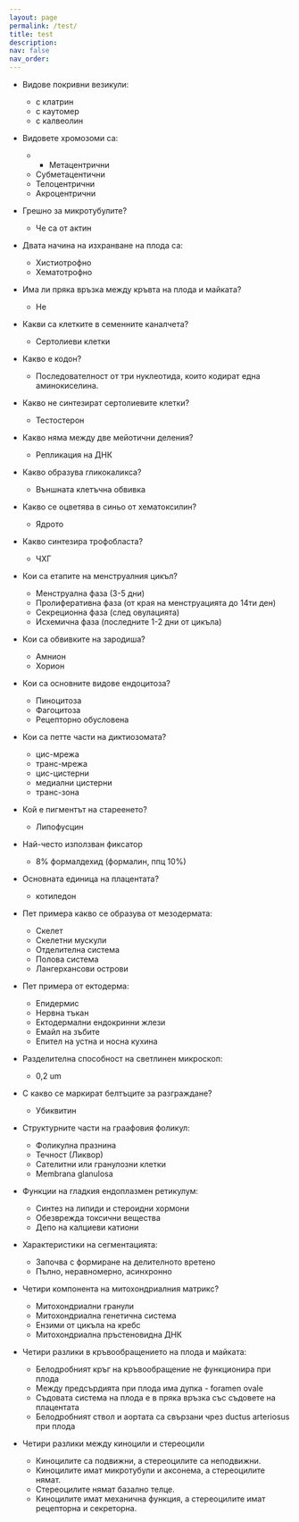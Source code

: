 ```yaml
---
layout: page
permalink: /test/
title: test
description:
nav: false
nav_order:
---
```


- Видове покривни везикули:
	- с клатрин  
	- с каутомер  
	- с калвеолин

- Видовете хромозоми са:
	- - Метацентрични  
	- Субметацентични  
	- Телоцентрични  
	- Акроцентрични

- Грешно за микротубулите?
	- Че са от актин

- Двата начина на изхранване на плода са:
	- Хистиотрофно  
	- Хематотрофно

- Има ли пряка връзка между кръвта на плода и майката?
	- Не

- Какви са клетките в семенните каналчета?
	- Сертолиеви клетки

- Какво е кодон?
	- Последователност от три нуклеотида, които кодират една аминокиселина.

- Какво не синтезират сертолиевите клетки?
	- Тестостерон

- Какво няма между две мейотични деления?
	- Репликация на ДНК

- Какво образува гликокаликса?
	- Външната клетъчна обвивка

- Какво се оцветява в синьо от хематоксилин?
	- Ядрото

- Какво синтезира трофобласта?
	- ЧХГ

- Кои са етапите на менструалния цикъл?
	- Менструална фаза (3-5 дни)  
	- Пролиферативна фаза (от края на менструацията до 14ти ден)  
	- Секреционна фаза (след овулацията)  
	- Исхемична фаза (последните 1-2 дни от цикъла)

- Кои са обвивките на зародиша?
	- Амнион  
	- Хорион

- Кои са основните видове ендоцитоза?
	- Пиноцитоза  
	- Фагоцитоза  
	- Рецепторно обусловена

- Кои са петте части на диктиозомата?
	- цис-мрежа  
	- транс-мрежа  
	- цис-цистерни  
	- медиални цистерни  
	- транс-зона

- Кой е пигментът на стареенето?
	- Липофусцин

- Най-често използван фиксатор
	- 8% формалдехид (формалин, ппц 10%)

- Основната единица на плацентата?
	- котиледон

- Пет примера какво се образува от мезодермата:
	- Скелет  
	- Скелетни мускули  
	- Отделителна система  
	- Полова система  
	- Лангерхансови острови

- Пет примера от ектодерма:
	- Епидермис  
	- Нервна тъкан  
	- Ектодермални ендокринни жлези  
	- Емайл на зъбите  
	- Епител на устна и носна кухина

- Разделителна способност на светлинен микроскоп:
	- 0,2 um

- С какво се маркират белтъците за разграждане?
	- Убиквитин

- Структурните части на граафовия фоликул:
	- Фоликулна празнина   
	- Течност (Ликвор)  
	- Сателитни или гранулозни клетки  
	- Membrana glanulosa

- Функции на гладкия ендоплазмен ретикулум:
	- Синтез на липиди и стероидни хормони  
	- Обезврежда токсични вещества  
	- Депо на калциеви катиони

- Характеристики на сегментацията:
	- Започва с формиране на делителното вретено  
	- Пълно, неравномерно, асинхронно

- Четири компонента на митохондриалния матрикс?
	- Митохондриални гранули  
	- Митохондриална генетична система  
	- Ензими от цикъла на кребс  
	- Митохондриална пръстеновидна ДНК

- Четири разлики в кръвообращението на плода и майката:
	- Белодробният кръг на кръвообращение не функционира при плода  
	- Между предсърдията при плода има дупка - foramen ovale  
	- Съдовата система на плода е в пряка връзка със съдовете на плацентата  
	- Белодробният ствол и аортата са свързани чрез ductus arteriosus при плода

- Четири разлики между киноцили и стереоцили
	- Киноцилите са подвижни, а стереоцилите са неподвижни.  
	- Киноцилите имат микротубули и аксонема, а стереоцилите нямат.  
	- Стереоцилите нямат базално телце.  
	- Киноцилите имат механична функция, а стереоцилите имат рецепторна и секреторна.